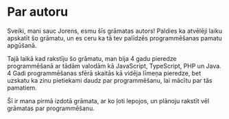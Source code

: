 # Par autoru

Sveiki, mani sauc Jorens, esmu šīs grāmatas autors! Paldies ka atvēlēji laiku apskatīt šo grāmatu, un es ceru ka tā tev palīdzēs programmēšanas pamatu apgūšanā.

Tajā laikā kad rakstīju šo grāmatu, man bija 4 gadu pieredze programmēšanā ar tādām valodām kā JavaScript, TypeScript, PHP un Java. 4 Gadi programmēšanas sfērā skaitās kā vidēja līmeņa pieredze, bet uzskatu ka zinu pietiekami daudz par programmēšanu, lai mācītu par tās pamatiem. 

Šī ir mana pirmā izdotā grāmata, ar ko ļoti lepojos, un plānoju rakstīt vēl grāmatas par programmēšanu.